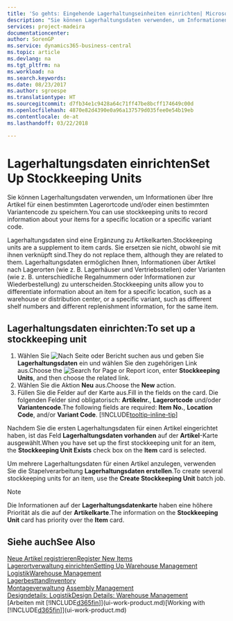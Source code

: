 ```yaml
---
title: 'So gehts: Eingehende Lagerhaltungseinheiten einrichten| Microsoft Docs'
description: "Sie können Lagerhaltungsdaten verwenden, um Informationen über Ihre Artikel für einen bestimmten Lagerortcode und/oder einen bestimmten Variantencode zu speichern."
services: project-madeira
documentationcenter: 
author: SorenGP
ms.service: dynamics365-business-central
ms.topic: article
ms.devlang: na
ms.tgt_pltfrm: na
ms.workload: na
ms.search.keywords: 
ms.date: 08/23/2017
ms.author: sgroespe
ms.translationtype: HT
ms.sourcegitcommit: d7fb34e1c9428a64c71ff47be8bcff174649c00d
ms.openlocfilehash: 4870e82d4390e0a96a137579d035fee0e54b19eb
ms.contentlocale: de-at
ms.lasthandoff: 03/22/2018

---
```

# <a name="set-up-stockkeeping-units"></a><span data-ttu-id="accc3-103">Lagerhaltungsdaten einrichten</span><span class="sxs-lookup"><span data-stu-id="accc3-103">Set Up Stockkeeping Units</span></span>
<span data-ttu-id="accc3-104">Sie können Lagerhaltungsdaten verwenden, um Informationen über Ihre Artikel für einen bestimmten Lagerortcode und/oder einen bestimmten Variantencode zu speichern.</span><span class="sxs-lookup"><span data-stu-id="accc3-104">You can use stockkeeping units to record information about your items for a specific location or a specific variant code.</span></span>  

 <span data-ttu-id="accc3-105">Lagerhaltungsdaten sind eine Ergänzung zu Artikelkarten.</span><span class="sxs-lookup"><span data-stu-id="accc3-105">Stockkeeping units are a supplement to item cards.</span></span> <span data-ttu-id="accc3-106">Sie ersetzen sie nicht, obwohl sie mit ihnen verknüpft sind.</span><span class="sxs-lookup"><span data-stu-id="accc3-106">They do not replace them, although they are related to them.</span></span> <span data-ttu-id="accc3-107">Lagerhaltungsdaten ermöglichen Ihnen, Informationen über Artikel nach Lagerorten (wie z. B. Lagerhäuser und Vertriebsstellen) oder Varianten (wie z. B. unterschiedliche Regalnummern oder Informationen zur Wiederbestellung) zu unterscheiden.</span><span class="sxs-lookup"><span data-stu-id="accc3-107">Stockkeeping units allow you to differentiate information about an item for a specific location, such as a warehouse or distribution center, or a specific variant, such as different shelf numbers and different replenishment information, for the same item.</span></span>  

## <a name="to-set-up-a-stockkeeping-unit"></a><span data-ttu-id="accc3-108">Lagerhaltungsdaten einrichten:</span><span class="sxs-lookup"><span data-stu-id="accc3-108">To set up a stockkeeping unit</span></span>  

1.  <span data-ttu-id="accc3-109">Wählen Sie ![Nach Seite oder Bericht suchen](media/ui-search/search_small.png "Symbol nach Seite oder Bericht suchen") aus und geben Sie **Lagerhaltungsdaten** ein und wählen Sie den zugehörigen Link aus.</span><span class="sxs-lookup"><span data-stu-id="accc3-109">Choose the ![Search for Page or Report](media/ui-search/search_small.png "Search for Page or Report icon") icon, enter **Stockkeeping Units**, and then choose the related link.</span></span>  
2.  <span data-ttu-id="accc3-110">Wählen Sie die Aktion **Neu** aus.</span><span class="sxs-lookup"><span data-stu-id="accc3-110">Choose the **New** action.</span></span>  
3.  <span data-ttu-id="accc3-111">Füllen Sie die Felder auf der Karte aus.</span><span class="sxs-lookup"><span data-stu-id="accc3-111">Fill in the fields on the card.</span></span> <span data-ttu-id="accc3-112">Die folgenden Felder sind obligatorisch: **Artikelnr.**, **Lagerortcode** und/oder **Variantencode**.</span><span class="sxs-lookup"><span data-stu-id="accc3-112">The following fields are required: **Item No.**, **Location Code**, and/or **Variant Code**.</span></span> [!INCLUDE[tooltip-inline-tip](includes/tooltip-inline-tip_md.md)]  

<span data-ttu-id="accc3-113">Nachdem Sie die ersten Lagerhaltungsdaten für einen Artikel eingerichtet haben, ist das Feld **Lagerhaltungsdaten vorhanden** auf der **Artikel**-Karte ausgewählt.</span><span class="sxs-lookup"><span data-stu-id="accc3-113">When you have set up the first stockkeeping unit for an item, the **Stockkeeping Unit Exists** check box on the **Item** card is selected.</span></span>  

<span data-ttu-id="accc3-114">Um mehrere Lagerhaltungsdaten für einen Artikel anzulegen, verwenden Sie die Stapelverarbeitung **Lagerhaltungsdaten erstellen**.</span><span class="sxs-lookup"><span data-stu-id="accc3-114">To create several stockkeeping units for an item, use the **Create Stockkeeping Unit** batch job.</span></span>  

> [!NOTE]  
>  <span data-ttu-id="accc3-115">Die Informationen auf der **Lagerhaltungsdatenkarte** haben eine höhere Priorität als die auf der **Artikelkarte**.</span><span class="sxs-lookup"><span data-stu-id="accc3-115">The information on the **Stockkeeping Unit** card has priority over the **Item** card.</span></span>  

## <a name="see-also"></a><span data-ttu-id="accc3-116">Siehe auch</span><span class="sxs-lookup"><span data-stu-id="accc3-116">See Also</span></span>  
[<span data-ttu-id="accc3-117">Neue Artikel registrieren</span><span class="sxs-lookup"><span data-stu-id="accc3-117">Register New Items</span></span>](inventory-how-register-new-items.md)  
[<span data-ttu-id="accc3-118">Lagerortverwaltung einrichten</span><span class="sxs-lookup"><span data-stu-id="accc3-118">Setting Up Warehouse Management</span></span>](warehouse-setup-warehouse.md)  
[<span data-ttu-id="accc3-119">Logistik</span><span class="sxs-lookup"><span data-stu-id="accc3-119">Warehouse Management</span></span>](warehouse-manage-warehouse.md)  
[<span data-ttu-id="accc3-120">Lagerbesttand</span><span class="sxs-lookup"><span data-stu-id="accc3-120">Inventory</span></span>](inventory-manage-inventory.md)  
<span data-ttu-id="accc3-121">[Montageverwaltung](assembly-assemble-items.md)  </span><span class="sxs-lookup"><span data-stu-id="accc3-121">[Assembly Management](assembly-assemble-items.md)  </span></span>  
[<span data-ttu-id="accc3-122">Designdetails: Logistik</span><span class="sxs-lookup"><span data-stu-id="accc3-122">Design Details: Warehouse Management</span></span>](design-details-warehouse-management.md)  
<span data-ttu-id="accc3-123">[Arbeiten mit [!INCLUDE[d365fin](includes/d365fin_md.md)]](ui-work-product.md)</span><span class="sxs-lookup"><span data-stu-id="accc3-123">[Working with [!INCLUDE[d365fin](includes/d365fin_md.md)]](ui-work-product.md)</span></span>  

